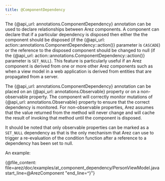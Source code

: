 ```yaml
---
title: @ComponentDependency
---
```


The {@api_url: annotations.ComponentDependency} annotation can be used to declare relationships between Arez
components. A component can declare that if a particular dependency is disposed then either the the component
should be disposed (if the {@api_url: action::annotations.ComponentDependency::action()} parameter is `CASCADE`) or
the reference to the disposed component should be changed to null (if the {@api_url: action::annotations.ComponentDependency::action()}
parameter is `SET_NULL`). This feature is particularly useful if an Arez component is derived from one or
more other Arez components such as when a view model in a web application is derived from entities that
are propagated from a server.

The {@api_url: annotations.ComponentDependency} annotation can be placed on an {@api_url: annotations.Observable}
property or on a non-observable property. The component will correctly monitor mutations of
{@api_url: annotations.Observable} property to ensure that the correct dependency is monitored. For non-observable
properties, Arez assumes that the value returned from the method will never change and will cache the result
of invoking that method until the component is disposed.

It should be noted that only observable properties can be marked as a `SET_NULL` dependency as that is the
only mechanism that Arez can use to trigger a re-evaluation of the condition function after a reference to
a dependency has been set to null.

An example:

{@file_content: file=arez/doc/examples/at_component_dependency/PersonViewModel.java start_line=@ArezComponent "end_line=^}"}
